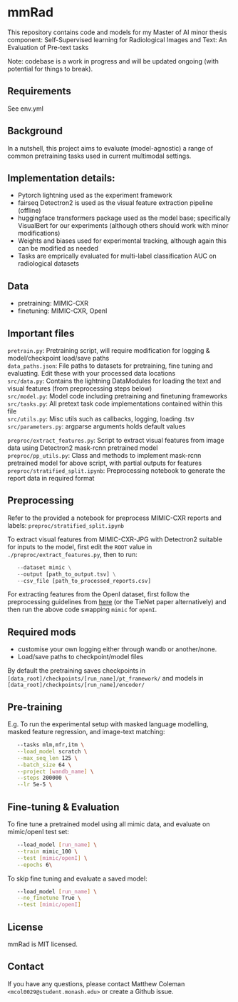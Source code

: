 # mmRad
This repository contains code and models for my Master of AI minor thesis component: Self-Supervised learning for Radiological Images and Text: An Evaluation of Pre-text tasks  

Note: codebase is a work in progress and will be updated ongoing (with potential for things to break). 

## Requirements
See env.yml

## Background
In a nutshell, this project aims to evaluate (model-agnostic) a range of common pretraining tasks used in current multimodal settings. 

## Implementation details:
- Pytorch lightning used as the experiment framework
- fairseq Detectron2 is used as the visual feature extraction pipeline (offline)
- huggingface transformers package used as the model base; specifically VisualBert for our experiments (although others should work with minor modifications) 
- Weights and biases used for experimental tracking, although again this can be modified as needed
- Tasks are emprically evaluated for multi-label classification AUC on radiological datasets

## Data
- pretraining: MIMIC-CXR 
- finetuning: MIMIC-CXR, OpenI


## Important files


`pretrain.py`: Pretraining script, will require modification for logging & model/checkpoint load/save paths  
`data_paths.json`: File paths to datasets for pretraining, fine tuning and evaluating. Edit these with your processed data locations  
`src/data.py`: Contains the lightning DataModules for loading the text and visual features (from preprocessing steps below)  
`src/model.py`: Model code including pretraining and finetuning frameworks  
`src/tasks.py`: All pretext task code implementations contained within this file  
`src/utils.py`: Misc utils such as callbacks, logging, loading .tsv  
`src/parameters.py`: argparse arguments holds default values  

`preproc/extract_features.py`: Script to extract visual features from image data using Detectron2 mask-rcnn pretrained model  
`preproc/pp_utils.py`: Class and methods to implement mask-rcnn pretrained model for above script, with partial outputs for features  
`preproc/stratified_split.ipynb`: Preprocessing notebook to generate the report data in required format  

## Preprocessing

Refer to the provided a notebook for preprocess MIMIC-CXR reports and labels: `preproc/stratified_split.ipynb`  

To extract visual features from MIMIC-CXR-JPG with Detectron2 suitable for inputs to the model, first edit the `ROOT` value in `./preproc/extract_features.py`, then to run:
```python extract_features.py \
   --dataset mimic \
   --output [path_to_output.tsv] \
   --csv_file [path_to_processed_reports.csv] 
```

For extracting features from the OpenI dataset, first follow the preprocessing guidelines from [here](https://github.com/YIKUAN8/Transformers-VQA) (or the TieNet paper alternatively) and then run the above code swapping `mimic` for `openI`.


## Required mods

- customise your own logging either through wandb or another/none.  
- Load/save paths to checkpoint/model files  

By default the pretraining saves checkpoints in `[data_root]/checkpoints/[run_name]/pt_framework/` and models in `[data_root]/checkpoints/[run_name]/encoder/`


## Pre-training

E.g. To run the experimental setup with masked language modelling, masked feature regression, and image-text matching:

```bash pt.sh \
   --tasks mlm,mfr,itm \
   --load_model scratch \
   --max_seq_len 125 \
   --batch_size 64 \
   --project [wandb_name] \
   --steps 200000 \
   --lr 5e-5 \
```

## Fine-tuning & Evaluation

To fine tune a pretrained model using all mimic data, and evaluate on mimic/openI test set:
```bash ft.sh \
   --load_model [run_name] \
   --train mimic_100 \
   --test [mimic/openI] \
   --epochs 6\
```

To skip fine tuning and evaluate a saved model:
```bash ft.sh \
   --load_model [run_name] \
   --no_finetune True \
   --test [mimic/openI]
```


## License
mmRad is MIT licensed.

## Contact
If you have any questions, please contact Matthew Coleman `<mcol0029@student.monash.edu>` or create a Github issue.
